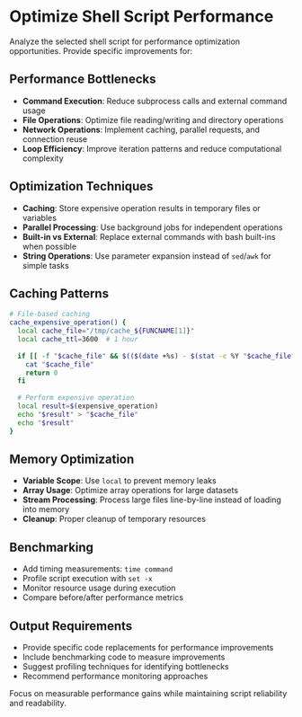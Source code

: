 # Optimize Shell Script Performance

Analyze the selected shell script for performance optimization opportunities. Provide specific improvements for:

## Performance Bottlenecks

- **Command Execution**: Reduce subprocess calls and external command usage
- **File Operations**: Optimize file reading/writing and directory operations
- **Network Operations**: Implement caching, parallel requests, and connection reuse
- **Loop Efficiency**: Improve iteration patterns and reduce computational complexity

## Optimization Techniques

- **Caching**: Store expensive operation results in temporary files or variables
- **Parallel Processing**: Use background jobs for independent operations
- **Built-in vs External**: Replace external commands with bash built-ins when possible
- **String Operations**: Use parameter expansion instead of `sed`/`awk` for simple tasks

## Caching Patterns

```bash
# File-based caching
cache_expensive_operation() {
  local cache_file="/tmp/cache_${FUNCNAME[1]}"
  local cache_ttl=3600  # 1 hour
  
  if [[ -f "$cache_file" && $(($(date +%s) - $(stat -c %Y "$cache_file"))) -lt $cache_ttl ]]; then
    cat "$cache_file"
    return 0
  fi
  
  # Perform expensive operation
  local result=$(expensive_operation)
  echo "$result" > "$cache_file"
  echo "$result"
}
```

## Memory Optimization

- **Variable Scope**: Use `local` to prevent memory leaks
- **Array Usage**: Optimize array operations for large datasets
- **Stream Processing**: Process large files line-by-line instead of loading into memory
- **Cleanup**: Proper cleanup of temporary resources

## Benchmarking

- Add timing measurements: `time command`
- Profile script execution with `set -x`
- Monitor resource usage during execution
- Compare before/after performance metrics

## Output Requirements

- Provide specific code replacements for performance improvements
- Include benchmarking code to measure improvements
- Suggest profiling techniques for identifying bottlenecks
- Recommend performance monitoring approaches

Focus on measurable performance gains while maintaining script reliability and readability.
